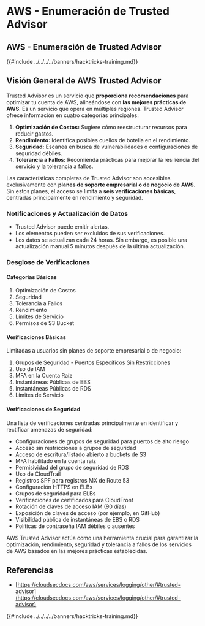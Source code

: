 # AWS - Enumeración de Trusted Advisor

## AWS - Enumeración de Trusted Advisor

{{#include ../../../../banners/hacktricks-training.md}}

## Visión General de AWS Trusted Advisor

Trusted Advisor es un servicio que **proporciona recomendaciones** para optimizar tu cuenta de AWS, alineándose con **las mejores prácticas de AWS**. Es un servicio que opera en múltiples regiones. Trusted Advisor ofrece información en cuatro categorías principales:

1. **Optimización de Costos:** Sugiere cómo reestructurar recursos para reducir gastos.
2. **Rendimiento:** Identifica posibles cuellos de botella en el rendimiento.
3. **Seguridad:** Escanea en busca de vulnerabilidades o configuraciones de seguridad débiles.
4. **Tolerancia a Fallos:** Recomienda prácticas para mejorar la resiliencia del servicio y la tolerancia a fallos.

Las características completas de Trusted Advisor son accesibles exclusivamente con **planes de soporte empresarial o de negocio de AWS**. Sin estos planes, el acceso se limita a **seis verificaciones básicas**, centradas principalmente en rendimiento y seguridad.

### Notificaciones y Actualización de Datos

- Trusted Advisor puede emitir alertas.
- Los elementos pueden ser excluidos de sus verificaciones.
- Los datos se actualizan cada 24 horas. Sin embargo, es posible una actualización manual 5 minutos después de la última actualización.

### **Desglose de Verificaciones**

#### Categorías Básicas

1. Optimización de Costos
2. Seguridad
3. Tolerancia a Fallos
4. Rendimiento
5. Límites de Servicio
6. Permisos de S3 Bucket

#### Verificaciones Básicas

Limitadas a usuarios sin planes de soporte empresarial o de negocio:

1. Grupos de Seguridad - Puertos Específicos Sin Restricciones
2. Uso de IAM
3. MFA en la Cuenta Raíz
4. Instantáneas Públicas de EBS
5. Instantáneas Públicas de RDS
6. Límites de Servicio

#### Verificaciones de Seguridad

Una lista de verificaciones centradas principalmente en identificar y rectificar amenazas de seguridad:

- Configuraciones de grupos de seguridad para puertos de alto riesgo
- Acceso sin restricciones a grupos de seguridad
- Acceso de escritura/listado abierto a buckets de S3
- MFA habilitado en la cuenta raíz
- Permisividad del grupo de seguridad de RDS
- Uso de CloudTrail
- Registros SPF para registros MX de Route 53
- Configuración HTTPS en ELBs
- Grupos de seguridad para ELBs
- Verificaciones de certificados para CloudFront
- Rotación de claves de acceso IAM (90 días)
- Exposición de claves de acceso (por ejemplo, en GitHub)
- Visibilidad pública de instantáneas de EBS o RDS
- Políticas de contraseña IAM débiles o ausentes

AWS Trusted Advisor actúa como una herramienta crucial para garantizar la optimización, rendimiento, seguridad y tolerancia a fallos de los servicios de AWS basados en las mejores prácticas establecidas.

## **Referencias**

- [https://cloudsecdocs.com/aws/services/logging/other/#trusted-advisor](https://cloudsecdocs.com/aws/services/logging/other/#trusted-advisor)

{{#include ../../../../banners/hacktricks-training.md}}
